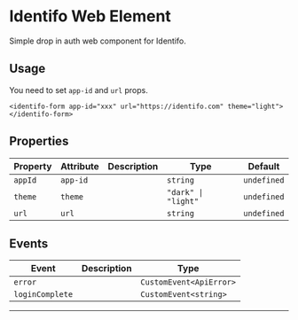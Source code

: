 # Identifo Web Element
Simple drop in auth web component for Identifo.

## Usage
You need to set `app-id` and `url` props.

```<identifo-form app-id="ххх" url="https://identifo.com" theme="light"></identifo-form>```

## Properties

| Property | Attribute | Description | Type                | Default     |
| -------- | --------- | ----------- | ------------------- | ----------- |
| `appId`  | `app-id`  |             | `string`            | `undefined` |
| `theme`  | `theme`   |             | `"dark" \| "light"` | `undefined` |
| `url`    | `url`     |             | `string`            | `undefined` |


## Events

| Event           | Description | Type                    |
| --------------- | ----------- | ----------------------- |
| `error`         |             | `CustomEvent<ApiError>` |
| `loginComplete` |             | `CustomEvent<string>`   |


----------------------------------------------